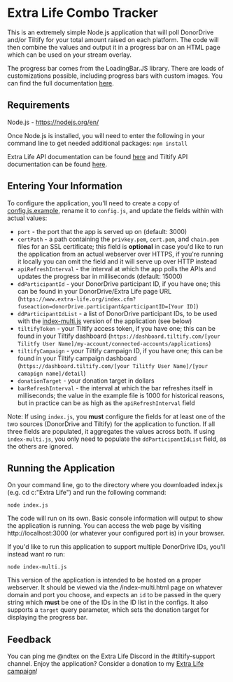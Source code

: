 # Extra Life Combo Tracker
This is an extremely simple Node.js application that will poll DonorDrive and/or Tiltify for your total amount raised on each platform. The code will then combine the values and output it in a progress bar on an HTML page which can be used on your stream overlay.

The progress bar comes from the LoadingBar.JS library. There are loads of customizations possible, including progress bars with custom images. You can find the full documentation [here](https://loading.io/progress/).

## Requirements
Node.js - https://nodejs.org/en/

Once Node.js is installed, you will need to enter the following in your command line to get needed additional packages: `npm install`

Extra Life API documentation can be found [here](https://github.com/mririgoyen/extra-life) and Tiltify API documentation can be found [here](https://github.com/daniellockard/tiltify-api-client).

## Entering Your Information
To configure the application, you'll need to create a copy of [config.js.example](config.js.example), rename it to `config.js`, and update the fields within with actual values:

* `port` - the port that the app is served up on (default: 3000)
* `certPath` - a path containing the `privkey.pem`, `cert.pem`, and `chain.pem` files for an SSL certificate; this field is **optional** in case you'd like to run the application from an actual webserver over HTTPS, if you're running it locally you can omit the field and it will serve up over HTTP instead
* `apiRefreshInterval` - the interval at which the app polls the APIs and updates the progress bar in milliseconds (default: 15000)
* `ddParticipantId` - your DonorDrive participant ID, if you have one; this can be found in your DonorDrive/Extra Life page URL (`https://www.extra-life.org/index.cfm?fuseaction=donorDrive.participant&participantID=[Your ID]`)
* `ddParticipantIdList` - a list of DonorDrive participant IDs, to be used with the [index-multi.js](index-multi.js) version of the application (see below)
* `tiltifyToken` - your Tiltify access token, if you have one; this can be found in your Tiltify dashboard (`https://dashboard.tiltify.com/[your Tilitfy User Name]/my-account/connected-accounts/applications`)
* `tiltifyCampaign` - your Tiltify campaign ID, if you have one; this can be found in your Tiltify campaign dashboard (`https://dashboard.tiltify.com/[your Tilitfy User Name]/[your camapign name]/detail`)
* `donationTarget` - your donation target in dollars
* `barRefreshInterval` - the interval at which the bar refreshes itself in milliseconds; the value in the example file is 1000 for historical reasons, but in practice can be as high as the `apiRefreshInterval` field

Note: If using `index.js`, you **must** configure the fields for at least one of the two sources (DonorDrive and Tiltify) for the application to function. If all three fields are populated, it aggregates the values across both. If using `index-multi.js`, you only need to populate the `ddParticipantIdList` field, as the others are ignored.

## Running the Application
On your command line, go to the directory where you downloaded index.js (e.g. cd c:\"Extra Life") and run the following command:

`node index.js`

The code will run on its own. Basic console information will output to show the application is running. You can access the web page by visiting http://localhost:3000 (or whatever your configured port is) in your browser.

If you'd like to run this application to support multiple DonorDrive IDs, you'll instead want ro run:

`node index-multi.js`

This version of the application is intended to be hosted on a proper webserver. It should be viewed via the /index-multi.html page on whatever domain and port you choose, and expects an `id` to be passed in the query string which **must** be one of the IDs in the ID list in the configs. It also supports a `target` query parameter, which sets the donation target for displaying the progress bar.

## Feedback
You can ping me @ndtex on the Extra Life Discord in the #tiltify-support channel. Enjoy the application? Consider a donation to my [Extra Life campaign](https://gamin4aven.com)!
